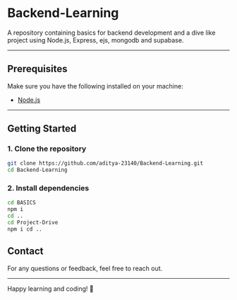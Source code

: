 # Backend-Learning

A repository containing basics for backend development and a dive like project using Node.js, Express, ejs, mongodb and supabase.

---

## Prerequisites

Make sure you have the following installed on your machine:

- [Node.js](https://nodejs.org/en/)

---

## Getting Started

### 1. Clone the repository

```bash
git clone https://github.com/aditya-23140/Backend-Learning.git
cd Backend-Learning
````

### 2. Install dependencies

```bash
cd BASICS
npm i
cd ..
cd Project-Drive
npm i cd ..
```

## Contact

For any questions or feedback, feel free to reach out.

---

Happy learning and coding! 🚀

